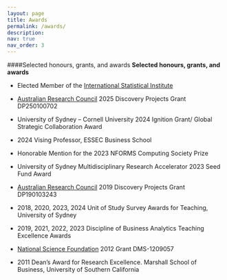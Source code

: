 ```yaml
---
layout: page
title: Awards
permalink: /awards/
description: 
nav: true
nav_order: 3
---
```


####Selected honours, grants, and awards
**Selected honours, grants, and awards**

- Elected Member of the [International Statistical Institute](https://isi-web.org/)
  
- [Australian Research Council](https://www.arc.gov.au/) 2025 Discovery Projects Grant DP250100702
  
- University of Sydney – Cornell University 2024 Ignition Grant/ Global Strategic Collaboration Award

- 2024 Vising Professor, ESSEC Business School
  
- Honorable Mention for the 2023 NFORMS Computing Society Prize
  
- University of Sydney Multidisciplinary Research Accelerator 2023 Seed Fund Award
  
- [Australian Research Council](https://www.arc.gov.au/) 2019 Discovery Projects Grant DP190103243
  
- 2018, 2020, 2023, 2024 Unit of Study Survey Awards for Teaching, University of Sydney
  
- 2019, 2021, 2022, 2023 Discipline of Business Analytics Teaching Excellence Awards
  
- [National Science Foundation](https://www.nsf.gov/) 2012 Grant DMS-1209057
  
- 2011 Dean’s Award for Research Excellence. Marshall School of Business, University of Southern California
